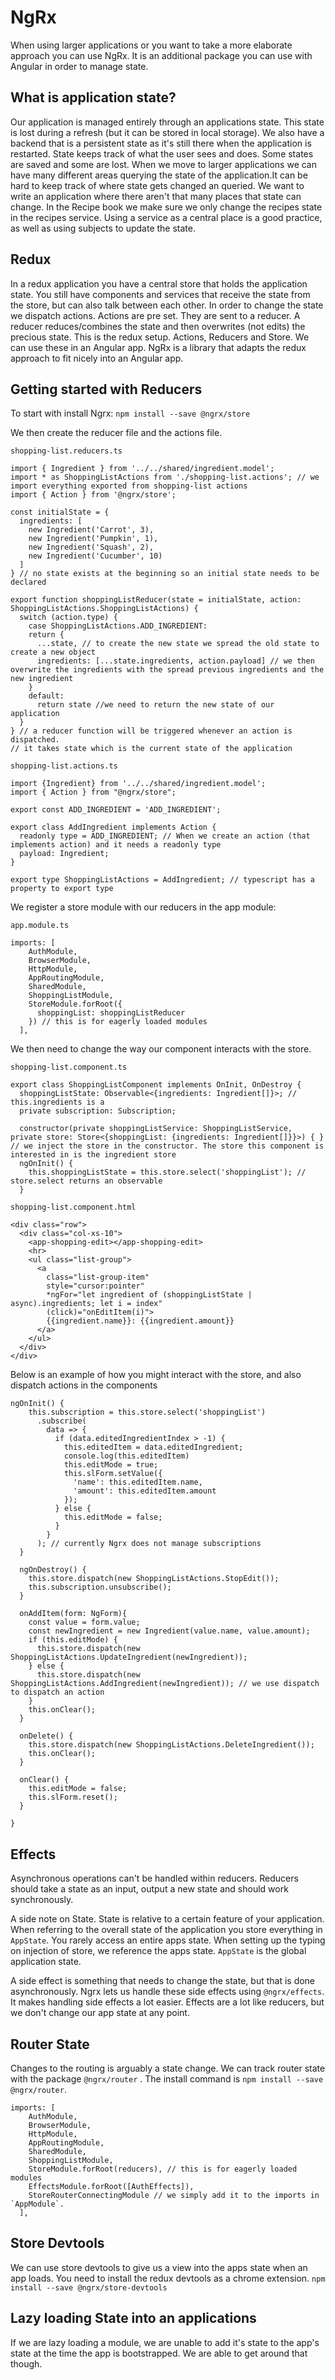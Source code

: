 # NgRx

When using larger applications or you want to take a more elaborate approach you can use NgRx. It is an additional package you can use with Angular in order to manage state.

## What is application state?

Our application is managed entirely through an applications state. This state is lost during a refresh (but it can be stored in local storage). We also have a backend that is a persistent state as it's still there when the application is restarted. State keeps track of what the user sees and does. Some states are saved and some are lost.
When we move to larger applications we can have many different areas querying the state of the application.It can be hard to keep track of where state gets changed an queried. We want to write an application where there aren't that many places that state can change.
In the Recipe book we make sure we only change the recipes state in the recipes service. Using a service as a central place is a good practice, as well as using subjects to update the state.

## Redux
In a redux application you have a central store that holds the application state. You still have components and services that receive the state from the store, but can also talk between each other. In order to change the state we dispatch actions. Actions are pre set. They are sent to a reducer. A reducer reduces/combines the state and then overwrites (not edits) the precious state.
This is the redux setup. Actions, Reducers and Store. We can use these in an Angular app. NgRx is a library that adapts the redux approach to fit nicely into an Angular app.

## Getting started with Reducers

To start with install Ngrx:
`npm install --save @ngrx/store`

We then create the reducer file and the actions file.

```
shopping-list.reducers.ts

import { Ingredient } from '../../shared/ingredient.model';
import * as ShoppingListActions from './shopping-list.actions'; // we import everything exported from shopping-list actions
import { Action } from '@ngrx/store';

const initialState = {
  ingredients: [
    new Ingredient('Carrot', 3),
    new Ingredient('Pumpkin', 1),
    new Ingredient('Squash', 2),
    new Ingredient('Cucumber', 10)
  ]
} // no state exists at the beginning so an initial state needs to be declared

export function shoppingListReducer(state = initialState, action: ShoppingListActions.ShoppingListActions) {
  switch (action.type) {
    case ShoppingListActions.ADD_INGREDIENT:
    return {
      ...state, // to create the new state we spread the old state to create a new object
      ingredients: [...state.ingredients, action.payload] // we then overwrite the ingredients with the spread previous ingredients and the new ingredient
    }
    default:
      return state //we need to return the new state of our application
  }
} // a reducer function will be triggered whenever an action is dispatched.
// it takes state which is the current state of the application

shopping-list.actions.ts

import {Ingredient} from '../../shared/ingredient.model';
import { Action } from "@ngrx/store";

export const ADD_INGREDIENT = 'ADD_INGREDIENT';

export class AddIngredient implements Action {
  readonly type = ADD_INGREDIENT; // When we create an action (that implements action) and it needs a readonly type
  payload: Ingredient;
}

export type ShoppingListActions = AddIngredient; // typescript has a property to export type
```

We register a store module with our reducers in the app module:
```
app.module.ts

imports: [
    AuthModule,
    BrowserModule,
    HttpModule,
    AppRoutingModule,
    SharedModule,
    ShoppingListModule,
    StoreModule.forRoot({
      shoppingList: shoppingListReducer
    }) // this is for eagerly loaded modules
  ],
```

We then need to change the way our component interacts with the store.
```
shopping-list.component.ts

export class ShoppingListComponent implements OnInit, OnDestroy {
  shoppingListState: Observable<{ingredients: Ingredient[]}>; // this.ingredients is a
  private subscription: Subscription;

  constructor(private shoppingListService: ShoppingListService, private store: Store<{shoppingList: {ingredients: Ingredient[]}}>) { }
// we inject the store in the constructor. The store this component is interested in is the ingredient store
  ngOnInit() {
    this.shoppingListState = this.store.select('shoppingList'); // store.select returns an observable
  }

shopping-list.component.html

<div class="row">
  <div class="col-xs-10">
    <app-shopping-edit></app-shopping-edit>
    <hr>
    <ul class="list-group">
      <a
        class="list-group-item"
        style="cursor:pointer"
        *ngFor="let ingredient of (shoppingListState | async).ingredients; let i = index"
        (click)="onEditItem(i)">
        {{ingredient.name}}: {{ingredient.amount}}
      </a>
    </ul>
  </div>
</div>
```

Below is an example of how you might interact with the store, and also dispatch actions in the components
```
ngOnInit() {
    this.subscription = this.store.select('shoppingList')
      .subscribe(
        data => {
          if (data.editedIngredientIndex > -1) {
            this.editedItem = data.editedIngredient;
            console.log(this.editedItem)
            this.editMode = true;
            this.slForm.setValue({
              'name': this.editedItem.name,
              'amount': this.editedItem.amount
            });
          } else {
            this.editMode = false;
          }
        }
      ); // currently Ngrx does not manage subscriptions
  }

  ngOnDestroy() {
    this.store.dispatch(new ShoppingListActions.StopEdit());
    this.subscription.unsubscribe();
  }

  onAddItem(form: NgForm){
    const value = form.value;
    const newIngredient = new Ingredient(value.name, value.amount);
    if (this.editMode) {
      this.store.dispatch(new ShoppingListActions.UpdateIngredient(newIngredient));
    } else {
      this.store.dispatch(new ShoppingListActions.AddIngredient(newIngredient)); // we use dispatch to dispatch an action
    }
    this.onClear();
  }

  onDelete() {
    this.store.dispatch(new ShoppingListActions.DeleteIngredient());
    this.onClear();
  }

  onClear() {
    this.editMode = false;
    this.slForm.reset();
  }

}
```

## Effects
Asynchronous operations can't be handled within reducers. Reducers should take a state as an input, output a new state and should work synchronously.

A side note on State. State is relative to a certain feature of your application. When referring to the overall state of the application you store everything in `AppState`. You rarely access an entire apps state. When setting up the typing on injection of store, we reference the apps state. `AppState` is the global application state.

A side effect is something that needs to change the state, but that is done asynchronously. Ngrx lets us handle these side effects using `@ngrx/effects`.
It makes handling side effects a lot easier.
Effects are a lot like reducers, but we don't change our app state at any point.

## Router State

Changes to the routing is arguably a state change.
We can track router state with the package `@ngrx/router` .
The install command is `npm install --save @ngrx/router`.

```
imports: [
    AuthModule,
    BrowserModule,
    HttpModule,
    AppRoutingModule,
    SharedModule,
    ShoppingListModule,
    StoreModule.forRoot(reducers), // this is for eagerly loaded modules
    EffectsModule.forRoot([AuthEffects]),
    StoreRouterConnectingModule // we simply add it to the imports in `AppModule`.    
  ],
```

## Store Devtools
We can use store devtools to give us a view into the apps state when an app loads.
You need to install the redux devtools as a chrome extension.
`npm install --save @ngrx/store-devtools`

## Lazy loading State into an applications
If we are lazy loading a module, we are unable to add it's state to the app's state at the time the app is bootstrapped. We are able to get around that though.  
